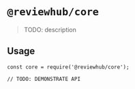 # `@reviewhub/core`

> TODO: description

## Usage

```
const core = require('@reviewhub/core');

// TODO: DEMONSTRATE API
```
